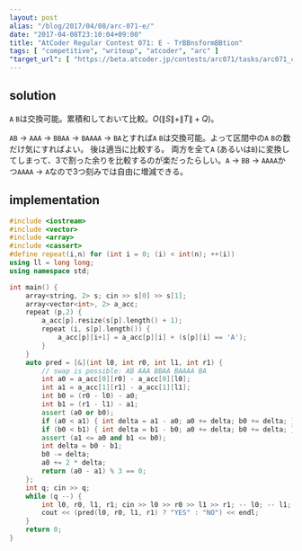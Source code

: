 ```yaml
---
layout: post
alias: "/blog/2017/04/08/arc-071-e/"
date: "2017-04-08T23:10:04+09:00"
title: "AtCoder Regular Contest 071: E - TrBBnsformBBtion"
tags: [ "competitive", "writeup", "atcoder", "arc" ]
"target_url": [ "https://beta.atcoder.jp/contests/arc071/tasks/arc071_c" ]
---
```


## solution

`A` `B`は交換可能。累積和しておいて比較。$O(\|S\| + \|T\| + Q)$。

`AB` $\to$ `AAA` $\to$ `BBAA` $\to$ `BAAAA` $\to$ `BA`とすれば`A` `B`は交換可能。よって区間中の`A` `B`の数だけ気にすればよい。
後は適当に比較する。
両方を全て`A` (あるいは`B`)に変換してしまって、$3$で割った余りを比較するのが楽だったらしい。`A` $\to$ `BB` $\to$ `AAAA`かつ`AAAA` $\to$ `A`なので$3$つ刻みでは自由に増減できる。

## implementation

``` c++
#include <iostream>
#include <vector>
#include <array>
#include <cassert>
#define repeat(i,n) for (int i = 0; (i) < int(n); ++(i))
using ll = long long;
using namespace std;

int main() {
    array<string, 2> s; cin >> s[0] >> s[1];
    array<vector<int>, 2> a_acc;
    repeat (p,2) {
        a_acc[p].resize(s[p].length() + 1);
        repeat (i, s[p].length()) {
            a_acc[p][i+1] = a_acc[p][i] + (s[p][i] == 'A');
        }
    }
    auto pred = [&](int l0, int r0, int l1, int r1) {
        // swap is possible: AB AAA BBAA BAAAA BA
        int a0 = a_acc[0][r0] - a_acc[0][l0];
        int a1 = a_acc[1][r1] - a_acc[1][l1];
        int b0 = (r0 - l0) - a0;
        int b1 = (r1 - l1) - a1;
        assert (a0 or b0);
        if (a0 < a1) { int delta = a1 - a0; a0 += delta; b0 += delta; } // A BB AAB or B AA ABB
        if (b0 < b1) { int delta = b1 - b0; a0 += delta; b0 += delta; } // A BB AAB or B AA ABB
        assert (a1 <= a0 and b1 <= b0);
        int delta = b0 - b1;
        b0 -= delta;
        a0 += 2 * delta;
        return (a0 - a1) % 3 == 0;
    };
    int q; cin >> q;
    while (q --) {
        int l0, r0, l1, r1; cin >> l0 >> r0 >> l1 >> r1; -- l0; -- l1;
        cout << (pred(l0, r0, l1, r1) ? "YES" : "NO") << endl;
    }
    return 0;
}
```
